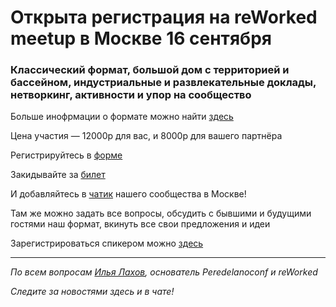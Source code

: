 # Открыта регистрация на **reWorked meetup** в Москве 16 сентября

### Классический формат, большой дом с территорией и бассейном, индустриальные и развлекательные доклады, нетворкинг, активности и упор на сообщество

Больше инофрмации о формате можно найти [здесь](/./confs/standard.md)

Цена участия — 12000р для вас, и 8000р для вашего партнёра

Регистрируйтесь в [форме](https://docs.google.com/forms/d/1IV5O_Wmum1Y8F3BplCNbbNUDkYgphDK2V05Z64cEPbI)

Закидывайте за [билет](/./guides/how-to-pay.md)

И добавляйтесь в [чатик](https://t.me/moscow_meetup) нашего сообщества в Москве! 

Там же можно задать все вопросы, обсудить с бывшими и будущими гостями наш формат, вкинуть все свои предложения и идеи

Зарегистрироваться спикером можно [здесь](/./guides/tech-speech.md)

---

_По всем вопросам [Илья Лахов](https://t.me/ilakhov), основатель Peredelanoconf и reWorked_

_Следите за новостями здесь и в чате!_
